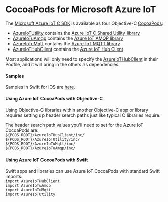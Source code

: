 # CocoaPods for Microsoft Azure IoT

The [Microsoft Azure IoT C SDK](https://github.com/azure/azure-iot-sdk-c) is 
available as four Objective-C [CocoaPods](https://cocoapods.org/):
* [AzureIoTUtility](https://cocoapods.org/?q=AzureIoTUtility) contains the [Azure IoT C Shared Utility library](https://github.com/Azure/azure-c-shared-utility)
* [AzureIoTuAmqp](https://cocoapods.org/?q=AzureIoTuAmqp) contains the [Azure IoT AMQP library](https://github.com/Azure/azure-uamqp-c)
* [AzureIoTuMqtt](https://cocoapods.org/?q=AzureIoTuMqtt) contains the [Azure IoT MQTT library](https://github.com/Azure/azure-umqtt-c)
* [AzureIoTHubClient](https://cocoapods.org/?q=AzureIoTHubClient) contains the [Azure IoT Hub Client](https://github.com/azure/azure-iot-sdk-c)

Most applications will only need to specify the [AzureIoTHubClient](https://cocoapods.org/?q=AzureIoTHubClient)
in their Podfile, and it will bring in the others as dependencies.

#### Samples
Samples in Swift for iOS are [here](/iothub_client/samples/ios). 

#### Using Azure IoT CocoaPods with Objective-C 

Using Objective-C libraries within another Objective-C app or library requires setting up header search paths 
just like typical C libraries require.

The header search path values you'll need to set for the Azure IoT CocoaPods are:</br>
`${PODS_ROOT}/AzureIoTHubClient/inc/`</br>
`${PODS_ROOT}/AzureIoTUtility/inc/`</br>
`${PODS_ROOT}/AzureIoTuMqtt/inc/`</br>
`${PODS_ROOT}/AzureIoTuAmqp/inc/`

#### Using Azure IoT CocoaPods with Swift

Swift apps and libraries can use Azure IoT CocoaPods with standard Swift imports:</br>
`import AzureIoTHubClient`</br>
`import AzureIoTuAmqp`</br>
`import AzureIoTuMqtt`</br>
`import AzureIoTUtility`</br>
